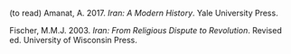 (to read) Amanat, A. 2017. *Iran: A Modern History*. Yale University Press.

Fischer, M.M.J. 2003. *Iran: From Religious Dispute to Revolution*. Revised ed. University of Wisconsin Press.
